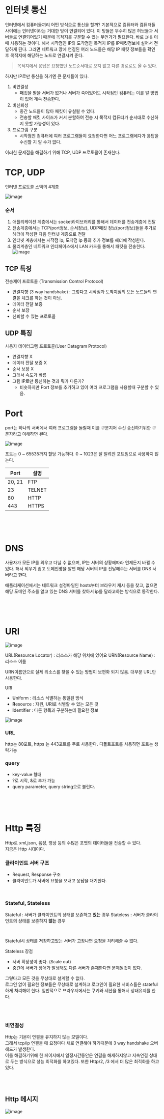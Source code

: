 # 인터넷 통신
인터넷에서 컴퓨터들끼리 어떤 방식으로 통신을 할까?
기본적으로 컴퓨터와 컴퓨터들 사이에는 인터넷이라는 거대한 망이 연결되어 있다.
이 망들은 무수히 많은 허브들과 서버들로 연결되어있기 때문에 목적지를 구분할 수 있는 무언가가 필요한다. 바로 `IP를` 이때 사용하는 것이다. 
해서 시작점인 IP와 도착점인 목적지 IP를 IP패킷정보에 실어서 전달하게 된다. 그러면 네트워크 망에 연결된 여러 노드들은 해당 IP 패킷 정보들을 확인 후 목적지에 해당하는 노드로 연결시켜 준다. 

> 목적지에서 응답은 요청했던 노드순서대로 오지 않고 다른 경로로도 올 수 있다.

하지만 IP로만 통신을 하기엔 큰 문제들이 있다.
1. 비연결성
   - 패킷을 받을 서버가 없거나 서버가 죽어있어도 시작점인 컴퓨터는 이를 알 방법이 없어 계속 전송한다.
2. 비신뢰성
   - 중간 노드들이 많아 패킷이 유실될 수 있다.
   - 전송할 패킷 사이즈가 커서 분할하여 전송 시 목적지 컴퓨터가 순서대로 수신하지 못할 가능성이 있다.
3. 프로그램 구분
   - 시작점인 컴퓨터에 여러 프로그램들이 요청한다면 어느 프로그램에다가 응답을 수신할 지 알 수가 없다.

이러한 문제점을 해결하기 위해 TCP, UDP 프로토콜이 존재한다.

# TCP, UDP

인터넷 프로토콜 스택의 4계층

![image](https://user-images.githubusercontent.com/39672033/144777869-f872a8d9-782d-43c9-8d7d-c0fde57155fd.png)


### 순서

1. 애플리케이션 계층에서는 socket라이브러리를 통해서 데이터를 전송계층에 전달
2. 전송계층에서는 TCP(port정보, 순서정보), UDP패킷 정보(port정보)들을 추가로 헤더에 작성한 다음 인터넷 계층으로 전달
3. 인터넷 계층에서는 시작점 ip, 도착점 ip 등의 추가 정보를 헤더에 작성한다.
4. 물리계층인 네트워크 인터페이스에서 LAN 카드를 통해서 패킷을 전송한다.
   ![image](https://user-images.githubusercontent.com/39672033/144777938-8db9cbcf-f2d4-4fa1-98b4-e72ae0b63298.png)


## TCP 특징

전송제어 프로토콜 (Transmission Control Protocol)

- 연결지향 (3 way handshake) : 그렇다고 시작점과 도착지점의 모든 노드들의 연결을 체크를 하는 것이 아님.
- 데이터 전달 보증
- 순서 보장
- 신뢰할 수 있는 프로토콜

## UDP 특징

사용자 데이터그램 프로토콜(User Datagram Protocol)

- 연결지향 X
- 데이터 전달 보증 X
- 순서 보장 X
- 그래서 속도가 빠름 
- 그럼 IP로만 통신하는 것과 뭐가 다른가? 
  - 비슷하지만 Port 정보를 추가하고 있어 여러 프로그램을 사용할때 구분할 수 있음.


# Port
port는 하나의 서버에서 여러 프로그램을 돌릴때 이를 구분지어 수신 송신하기위한 구분자라고 이해하면 된다.

![image](https://user-images.githubusercontent.com/39672033/144779173-9a59d698-20f5-415e-aae2-a75c8ffd6711.png)


포트는 0 ~ 65535까지 할당 가능하다.
0 ~ 1023은 잘 알려진 포트임으로 사용하지 않는다.


|Port|설명|
|-----|-----|
|20, 21|FTP|
|23|TELNET|
|80|HTTP|
|443|HTTPS|

<br><br><br>

# DNS
사용자가 모든 IP를 외우고 다닐 수 없으며, IP는 서버의 상황에따라 언제든지 바뀔 수 있다. 해서 외우기 쉽고 도메인명을 알면 해당 서버의 IP를 전달해주는 서버를 DNS 서버라고 한다.

애플리케이션에서는 네트워크 설정파일인 hosts부터 브라우저 캐시 등을 찾고, 없으면 해당 도메인 주소를 알고 있는 DNS 서버를 찾아서 ip를 달라고하는 방식으로 동작한다.

<br><br><br>

# URI

![image](https://user-images.githubusercontent.com/39672033/144820752-f1003620-d08b-4b8d-b029-b9ce4306235b.png)

URL(Resource Locator) : 리소스가 해당 위치에 있어요
URN(Resource Name) : 리소스 이름

URN이름만으로 실제 리소스를 찾을 수 있는 방법이 보편화 되지 않음. 
대부분 URL만 사용한다. 

URI
- **U**niform : 리소스 식별하는 통일된 방식
- **R**esource : 자원, URI로 식별할 수 있는 모든 것
- **I**dentifier : 다른 항목과 구분하는데 필요한 정보

![image](https://user-images.githubusercontent.com/39672033/144821162-73113f8c-cd50-4098-85c6-a832d0316039.png)

### URL

http는 80포트, https 는 443포트를 주로 사용한다. 디폴트포트를 사용하면 포트는 생략가능


### query
- key-value 형태
- ?로 시작, &로 추가 가능
- query parameter, query string으로 불린다. 


<br><br><br>

# Http 특징

Http로 xml,json, 음성, 영상 등의 수많은 포멧의 데이터들을 전송할 수 있다.<br>
지금은 Http 시대이다. 

### 클라이언트 서버 구조

- Request, Response 구조
- 클라이언트가 서버에 요청을 보내고 응답을 대기한다.

<br>

### Stateful, Stateless

Stateful : 서버가 클라이언트의 상태를 보존하고 **있는** 경우
Stateless : 서버가 클라이언트의 상태를 보존하지 **않는** 경우

<br>

Stateful시 상태를 저장하고있는 서버가 고장나면 요청을 처리해줄 수 없다.

Stateless 장점
- 서버 확장성이 좋다. (Scale out)
- 중간에 서버가 장애가 발생해도 다른 서버가 존재한다면 문제될것이 없다.

그렇다고 모든 것을 무상태로 설계할 수 없다. <br>
로그인 없이 필요한 정보들은 무상태로 설계하고 로그인이 필요한 서비스들은 stateful하게 처리해야 한다. 일반적으로 브라우저에서는 쿠키와 세션을 통해서 상태유지를 한다.

<br><br>

### 비연결성

Http는 기본이 연결을 유지하지 않는 모델이다.<br>
그래서 tcp/ip 연결을 매 요청마다 새로 연결해야 하기때문에 3 way handshake 오버헤드가 발생한다.<br>
이를 해결하기위해 한 페이지에서 일정시간동안은 연결을 해제하지않고 지속연결 상태로 두는 방식으로 성능 최적화를 하고있다. 또한 Http/2, /3 에서 더 많은 최적화를 하고있다.


<br><br>

## Http 메시지

![image](https://user-images.githubusercontent.com/39672033/144960251-ab3dae27-7208-41b7-aea8-9502287dcdea.png)


